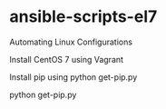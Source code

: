 # ansible-scripts-el7
Automating Linux Configurations

Install CentOS 7 using Vagrant



Install pip using python get-pip.py

python get-pip.py
